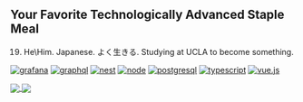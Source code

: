 ## Your Favorite Technologically Advanced Staple Meal

19. He\Him. Japanese. よく生きる. Studying at UCLA to become something.

[![grafana]](https://grafana.com/)
[![graphql]](https://graphql.org/)
[![nest]](https://nestjs.com/)
[![node]](https://nodejs.org/en/)
[![postgresql]](https://www.postgresql.org/)
[![typescript]](https://www.typescriptlang.org)
[![vue.js]](https://v3.vuejs.org/)

<a href>
    <img align="center" src="https://github-readme-stats.vercel.app/api?username=vBread&show_icons=true&bg_color=1A1C23&text_color=BBBBBB&title_color=E95678E6&icon_color=F8C291&hide_border=true&hide_title=true&count_private=true&include_all_commits=true" />
</a>
<a href>
    <img align="center" src="https://github-readme-stats.vercel.app/api/top-langs/?username=vBread&layout=compact&langs_count=6&bg_color=1A1C23&text_color=BBBBBB&title_color=E95678E6&hide_border=true" />
</a>

<!-- LINKS -->

[grafana]: https://img.shields.io/badge/grafana-F46800?style=for-the-badge&labelColor=464646&logoColor=F46800&logo=grafana
[graphql]: https://img.shields.io/badge/graphql-E10098?style=for-the-badge&labelColor=white&logoColor=E10098&logo=graphql
[nest]: https://img.shields.io/badge/nestjs-E0234E?style=for-the-badge&labelColor=191919&logoColor=E0234E&logo=nestjs
[node]: https://img.shields.io/badge/node.js-339933?style=for-the-badge&labelColor=1e2122&logo=node-dot-js
[postgresql]: https://img.shields.io/badge/postgresql-336791?style=for-the-badge&labelColor=white&logoColor=336791&logo=postgresql
[typescript]: https://img.shields.io/badge/typescript-3178c6?style=for-the-badge&labelColor=white&logoColor=3178c6&logo=typescript
[vue.js]: https://img.shields.io/badge/vue.js-4fc08d?style=for-the-badge&labelColor=34495E&logo=vue-dot-js
